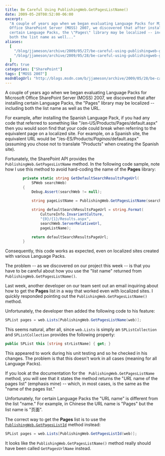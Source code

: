 ```yaml
---
title: Be Careful Using PublishingWeb.GetPagesListName()
date: 2009-05-28T08:52:00-06:00
excerpt:
  "A couple of years ago when we began evaluating Language Packs for Microsoft
  Office SharePoint Server (MOSS) 2007, we discovered that after installing
  certain Language Packs, the \"Pages\" library may be localized -- including
  both the list name as well..."
aliases:
  [
    "/blog/jjameson/archive/2009/05/27/be-careful-using-publishingweb-getpageslistname.aspx",
    "/blog/jjameson/archive/2009/05/28/be-careful-using-publishingweb-getpageslistname.aspx",
  ]
draft: true
categories: ["SharePoint"]
tags: ["MOSS 2007"]
msdnBlogUrl: "http://blogs.msdn.com/b/jjameson/archive/2009/05/28/be-careful-using-publishingweb-getpageslistname.aspx"
---
```


A couple of years ago when we began evaluating Language Packs for Microsoft
Office SharePoint Server (MOSS) 2007, we discovered that after installing
certain Language Packs, the "Pages" library may be localized -- including both
the list name as well as the URL.

For example, after installing the Spanish Language Pack, if you had any code
that referred to something like "/en-US/Products/Pages/default.aspx" then you
would soon find that your code could break when referring to the equivalent page
on a localized site. For example, on a Spanish site, the equivalent URL would be
"/es-ES/Products/_Paginas_/default.aspx" (assuming you chose not to translate
"Products" when creating the Spanish site).

Fortunately, the SharePoint API provides the ` PublishingWeb.GetPagesListName`
method. In the following code sample, note how I use this method to avoid
hard-coding the name of the **Pages** library:

```C#
        private static string GetDefaultSearchResultsPageUrl(
            SPWeb searchWeb)
        {
            Debug.Assert(searchWeb != null);

            string pageListName = PublishingWeb.GetPagesListName(searchWeb);

            string defaultSearchResultsPageUrl = string.Format(
                CultureInfo.InvariantCulture,
                "{0}/{1}/Results.aspx",
                searchWeb.ServerRelativeUrl,
                pageListName);

            return defaultSearchResultsPageUrl;
        }
```

Consequently, this code works as expected, even on localized sites created with
various Language Packs.

The problem -- as we discovered on our project this week -- is that you have to
be careful about how you use the "list name" returned from
`PublishingWeb.GetPagesListName()`.

Last week, another developer on our team sent out an email inquiring about how
to get the **Pages** list in a way that worked even with localized sites. I
quickly responded pointing out the `PublishingWeb.GetPagesListName()` method.

Unfortunately, the developer then added the following code to his feature:

```C#
SPList pages = web.Lists[PublishingWeb.GetPagesListName(web)];
```

This seems natural, after all, since `web.Lists` is simply an `SPListCollection`
and `SPListCollection` provides the following property:

```C#
public SPList this [string strListName] { get; }
```

This appeared to work during his unit testing and so he checked in his changes.
The problem is that this doesn't work in all cases (meaning for all Language
Packs).

If you look at the documentation for the ` PublishingWeb.GetPagesListName`
method, you will see that it states the method returns the "_URL_ name of the
pages list" (emphasis mine) -- which, in most cases, is the same as the "name of
the pages list."

Unfortunately, for certain Language Packs the "URL name" is different from the
list "name." For example, in Chinese the URL name is "Pages" but the list name
is "页面".

The correct way to get the **Pages** list is to use the
[`PublishingWeb.GetPagesListId`](http://msdn.microsoft.com/en-us/library/microsoft.sharepoint.publishing.publishingweb.getpageslistid.aspx)
method instead:

```C#
SPList pages = web.Lists[PublishingWeb.GetPagesListId(web)];
```

It looks like the `PublishingWeb.GetPagesListName()` method really should have
been called `GetPagesUrlName` instead.
